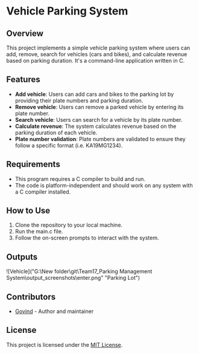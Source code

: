 # Vehicle Parking System

## Overview
This project implements a simple vehicle parking system where users can add, remove, search for vehicles (cars and bikes), and calculate revenue based on parking duration. It's a command-line application written in C.

## Features
- **Add vehicle**: Users can add cars and bikes to the parking lot by providing their plate numbers and parking duration.
- **Remove vehicle**: Users can remove a parked vehicle by entering its plate number.
- **Search vehicle**: Users can search for a vehicle by its plate number.
- **Calculate revenue**: The system calculates revenue based on the parking duration of each vehicle.
- **Plate number validation**: Plate numbers are validated to ensure they follow a specific format (i.e. KA19MG1234).

## Requirements
- This program requires a C compiler to build and run.
- The code is platform-independent and should work on any system with a C compiler installed.

## How to Use
1. Clone the repository to your local machine.
2. Run the main.c file.
3. Follow the on-screen prompts to interact with the system.

##  Outputs
![Vehicle]("G:\New folder\git\Team17_Parking Management System\output_screenshots\enter.png" "Parking Lot")


## Contributors
- [Govind](https://github.com/Govindarajannn) - Author and maintainer


## License
This project is licensed under the [MIT License](LICENSE).

